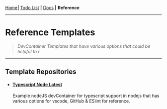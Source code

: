 [Home](../README.md)__|__ [Todo List](../TODO.md) __|__ [Docs](../docs/README.md) __|__ **Reference**

---

# Reference Templates

> *DevContainer Templates that have various options that could be helpful to r*

---

## Template Repositories

- #### [Typescript Node Latest](typescript-node-latest/README.md)

  Example nodeJS devContainer for typescript support in nodejs that has various options for vscode, GitHub & ESlint for reference.

